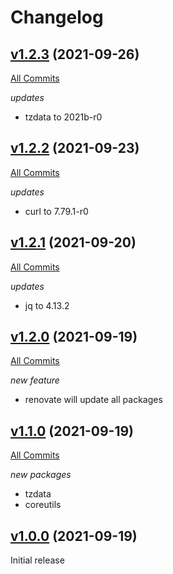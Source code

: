 # Changelog

## [v1.2.3](https://github.com/containeroo/alpine-toolbox/tree/v1.2.3) (2021-09-26)

[All Commits](https://github.com/containeroo/alpine-toolbox/compare/v1.2.2...v1.2.3)

*updates*

- tzdata to 2021b-r0

## [v1.2.2](https://github.com/containeroo/alpine-toolbox/tree/v1.2.2) (2021-09-23)

[All Commits](https://github.com/containeroo/alpine-toolbox/compare/v1.2.1...v1.2.2)

*updates*

- curl to 7.79.1-r0

## [v1.2.1](https://github.com/containeroo/alpine-toolbox/tree/v1.2.1) (2021-09-20)

[All Commits](https://github.com/containeroo/alpine-toolbox/compare/v1.2.0...v1.2.1)

*updates*

- jq to 4.13.2

## [v1.2.0](https://github.com/containeroo/alpine-toolbox/tree/v1.2.0) (2021-09-19)

[All Commits](https://github.com/containeroo/alpine-toolbox/compare/v1.1.0...v1.2.0)

*new feature*

- renovate will update all packages

## [v1.1.0](https://github.com/containeroo/alpine-toolbox/tree/v1.1.0) (2021-09-19)

[All Commits](https://github.com/containeroo/alpine-toolbox/compare/v1.0.0...v1.1.0)

*new packages*

- tzdata
- coreutils

## [v1.0.0](https://github.com/containeroo/alpine-toolbox/tree/v1.0.0) (2021-09-19)

Initial release
